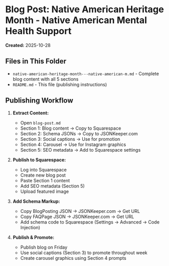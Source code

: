 # Blog Post: Native American Heritage Month - Native American Mental Health Support

**Created:** 2025-10-28

## Files in This Folder

- `native-american-heritage-month---native-american-m.md` - Complete blog content with all 5 sections
- `README.md` - This file (publishing instructions)

## Publishing Workflow

1. **Extract Content:**
   - Open `blog-post.md`
   - Section 1: Blog content → Copy to Squarespace
   - Section 2: Schema JSONs → Copy to JSONKeeper.com
   - Section 3: Social captions → Use for promotion
   - Section 4: Carousel → Use for Instagram graphics
   - Section 5: SEO metadata → Add to Squarespace settings

2. **Publish to Squarespace:**
   - Log into Squarespace
   - Create new blog post
   - Paste Section 1 content
   - Add SEO metadata (Section 5)
   - Upload featured image

3. **Add Schema Markup:**
   - Copy BlogPosting JSON → JSONKeeper.com → Get URL
   - Copy FAQPage JSON → JSONKeeper.com → Get URL
   - Add schema code to Squarespace (Settings → Advanced → Code Injection)

4. **Publish & Promote:**
   - Publish blog on Friday
   - Use social captions (Section 3) to promote throughout week
   - Create carousel graphics using Section 4 prompts


